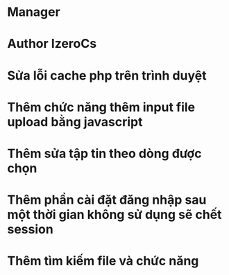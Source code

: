 # Manager
# Author **IzeroCs**

# Sửa lỗi cache php trên trình duyệt
# Thêm chức năng thêm input file upload bằng javascript

# Thêm sửa tập tin theo dòng được chọn
# Thêm phần cài đặt đăng nhập sau một thời gian không sử dụng sẽ chết session
# Thêm tìm kiếm file và chức năng